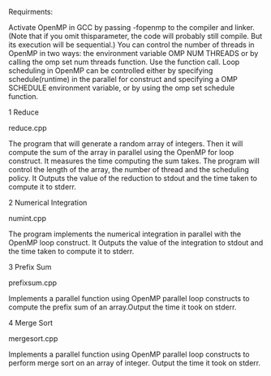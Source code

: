 Requirments:

Activate OpenMP in GCC by passing -fopenmp to the compiler and linker. (Note that if you omit thisparameter, the code will probably still compile. But its execution will be sequential.)
You can control the number of threads in OpenMP in two ways: the environment variable OMP NUM THREADS or by calling the omp set num threads function. Use the function call.
Loop scheduling in OpenMP can be controlled either by specifying schedule(runtime) in the parallel for construct and specifying a OMP SCHEDULE environment variable, or by using the omp set schedule function.

1 Reduce

reduce.cpp

The program that will generate a random array of integers. Then it will compute the sum
of the array in parallel using the OpenMP for loop construct. It measures the time computing the sum takes.
The program will control the length of the array, the number of thread and the scheduling policy. It Outputs the value of the reduction to stdout and the time taken to compute it to stderr.

2 Numerical Integration

numint.cpp

The program implements the numerical integration in parallel with the OpenMP loop construct. It Outputs the value of the integration to stdout and the time taken to compute it to stderr.

3 Prefix Sum

prefixsum.cpp

Implements a parallel function using OpenMP parallel loop constructs to compute the prefix sum
of an array.Output the time it took on stderr.

4 Merge Sort

mergesort.cpp

Implements a parallel function using OpenMP parallel loop constructs to perform merge sort on
an array of integer. Output the time it took on stderr.

